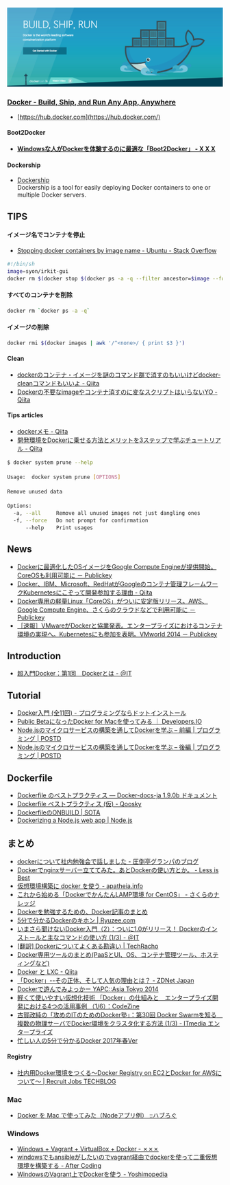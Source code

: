 ![docker](/img/docker.png)

### [Docker - Build, Ship, and Run Any App, Anywhere](https://www.docker.com/)

- [https://hub.docker.com](https://hub.docker.com/)

#### Boot2Docker

- __[Windowsな人がDockerを体験するのに最適な「Boot2Docker」 - X X X](http://syonx.hatenablog.com/entry/2014/09/21/060000)__

#### Dockership
- [Dockership](http://docker.sh/ip/)  
  Dockership is a tool for easily deploying Docker containers to one or multiple Docker servers.


## TIPS

#### イメージ名でコンテナを停止
- [Stopping docker containers by image name \- Ubuntu \- Stack Overflow](http://stackoverflow.com/questions/32073971/stopping-docker-containers-by-image-name-ubuntu)
```bash
#!/bin/sh
image=syon/irkit-gui
docker rm $(docker stop $(docker ps -a -q --filter ancestor=$image --format="{{.ID}}"))
```

#### すべてのコンテナを削除
```bash
docker rm `docker ps -a -q`
```

#### イメージの削除
```bash
docker rmi $(docker images | awk '/^<none>/ { print $3 }')
```

#### Clean
- [dockerのコンテナ・イメージを謎のコマンド群で消すのもいいけどdocker\-cleanコマンドもいいよ \- Qiita](http://qiita.com/Jey/items/8714c47fd839597a40a3)
- [Dockerの不要なimageやコンテナ消すのに変なスクリプトはいらないYO \- Qiita](http://qiita.com/teufelj/items/9e659c71e04304ed081e)

#### Tips articles
- [dockerメモ \- Qiita](http://qiita.com/panichi/items/3cb9fa8e44cae3f20e1f)
- [開発環境をDockerに乗せる方法とメリットを3ステップで学ぶチュートリアル \- Qiita](http://qiita.com/KeitaMoromizato/items/ae1a57fc62b41b942d71)

```bash
$ docker system prune --help

Usage:  docker system prune [OPTIONS]

Remove unused data

Options:
  -a, --all     Remove all unused images not just dangling ones
  -f, --force   Do not prompt for confirmation
      --help    Print usages
```

## News

- [Dockerに最適化したOSイメージをGoogle Compute Engineが提供開始。CoreOSも利用可能に － Publickey](http://www.publickey1.jp/blog/14/dockerosgoogle_compute_enginecoreos.html)
- [Docker、IBM、Microsoft、RedHatがGoogleのコンテナ管理フレームワークKubernetesにこぞって開発参加する理由 - Qiita](http://qiita.com/kazunori279/items/ebe8ea24601e606f8048)
- [Docker専用の軽量Linux「CoreOS」がついに安定版リリース。AWS、Google Compute Engine、さくらのクラウドなどで利用可能に － Publickey](http://www.publickey1.jp/blog/14/dockerlinuxcoreosawsgoogle_compute_engine.html)
- [［速報］VMwareがDockerと協業発表。エンタープライズにおけるコンテナ環境の実現へ。Kubernetesにも参加を表明。VMworld 2014 － Publickey](http://www.publickey1.jp/blog/14/vmwaredockerkubernetes.html)


## Introduction

- [超入門Docker：第1回　Dockerとは \- ＠IT](http://www.atmarkit.co.jp/ait/articles/1701/30/news037.html)


## Tutorial

- [Docker入門 (全11回) - プログラミングならドットインストール](http://dotinstall.com/lessons/basic_docker)
- [Public BetaになったDocker for Macを使ってみる ｜ Developers.IO](http://dev.classmethod.jp/server-side/docker-server-side/using-docker-for-mac-public-beta/)
- [Node.jsのマイクロサービスの構築を通してDockerを学ぶ – 前編 | プログラミング | POSTD](http://postd.cc/learn-docker-by-building-a-microservice-1/)
- [Node.jsのマイクロサービスの構築を通してDockerを学ぶ – 後編 | プログラミング | POSTD](http://postd.cc/learn-docker-by-building-a-microservice-2/)


## Dockerfile
- [Dockerfile のベストプラクティス — Docker\-docs\-ja 1\.9\.0b ドキュメント](http://docs.docker.jp/engine/articles/dockerfile_best-practice.html)
- [Dockerfile ベストプラクティス \(仮\) \- Qoosky](https://www.qoosky.io/techs/f38c112ca9)
- [DockerfileのONBUILD \| SOTA](http://deeeet.com/writing/2014/03/21/docker-onbuild/)
- [Dockerizing a Node\.js web app \| Node\.js](https://nodejs.org/en/docs/guides/nodejs-docker-webapp/)


## まとめ

- [dockerについて社内勉強会で話しました - 圧倒亭グランパのブログ](http://at-grandpa.hatenablog.jp/entry/2014/01/30/161032)
- [Dockerでnginxサーバー立ててみた。あとDockerの使い方とか。 - Less is Best](http://yss44.hatenablog.com/entry/2013/12/27/150920)
- [仮想環境構築に docker を使う - apatheia.info](http://apatheia.info/blog/2013/06/17/docker/)
- [これから始める「DockerでかんたんLAMP環境 for CentOS」 - さくらのナレッジ](http://knowledge.sakura.ad.jp/tech/1811/)
- [Dockerを勉強するための、Docker記事のまとめ](http://wslash.com/?p=5584)
- [5分で分かるDockerのキホン | Ryuzee.com](http://www.ryuzee.com/contents/blog/6952)
- [いまさら聞けないDocker入門（2）：ついに1.0がリリース！ Dockerのインストールと主なコマンドの使い方 (1/3) - ＠IT](http://www.atmarkit.co.jp/ait/articles/1406/10/news031.html)
- [[翻訳] Dockerについてよくある勘違い | TechRacho](http://techracho.bpsinc.jp/hachi8833/2014_06_16/17982)
- [Docker専用ツールのまとめ(PaaSとUI、OS、コンテナ管理ツール、ホスティングなど)](http://wslash.com/?p=5744)
- [Docker と LXC - Qiita](http://qiita.com/Surgo/items/709a07d68c6eafbad267)
- [「Docker」--その正体、そして人気の理由とは？ - ZDNet Japan](http://japan.zdnet.com/virtualization/sp/35052286/)
- [Dockerで遊んでみよっかー YAPC::Asia Tokyo 2014](http://www.slideshare.net/kazeburo/docker-yapcasia-tokyo-2014)
- [軽くて使いやすい仮想化技術 「Docker」の仕組みと　エンタープライズ開発における4つの活用事例 （1/6）：CodeZine](http://codezine.jp/article/detail/7894)
- [古賀政純の「攻めのITのためのDocker塾」：第30回 Docker Swarmを知る　複数の物理サーバでDocker環境をクラスタ化する方法 \(1/3\) \- ITmedia エンタープライズ](http://www.itmedia.co.jp/enterprise/articles/1610/19/news009.html)
- [忙しい人の5分で分かるDocker 2017年春Ver](https://www.slideshare.net/zembutsu/5-minuts-docker-2017)

#### Registry
- [社内用Docker環境をつくる〜Docker Registry on EC2とDocker for AWSについて〜 \| Recruit Jobs TECHBLOG](https://techblog.recruitjobs.net/development/docker-registry-on-ec2_and_docker-for-aws)

### Mac

- [Docker を Mac で使ってみた（Nodeアプリ例） ::ハブろぐ](http://havelog.ayumusato.com/develop/server/e601-docker_on_mac.html)

### Windows

- [Windows + Vagrant + VirtualBox + Docker - ✗✗✗](http://syonx.hatenablog.com/entry/2014/02/18/010757)
- [windowsでもansibleがしたいのでvagrant経由でdockerを使って二重仮想環境を構築する - After Coding](http://saisa.hateblo.jp/entry/2013/12/10/153651)
- [WindowsのVagrant上でDockerを使う - Yoshimopedia](http://yoshimov.com/tips/windows-vagrant-docker/)
